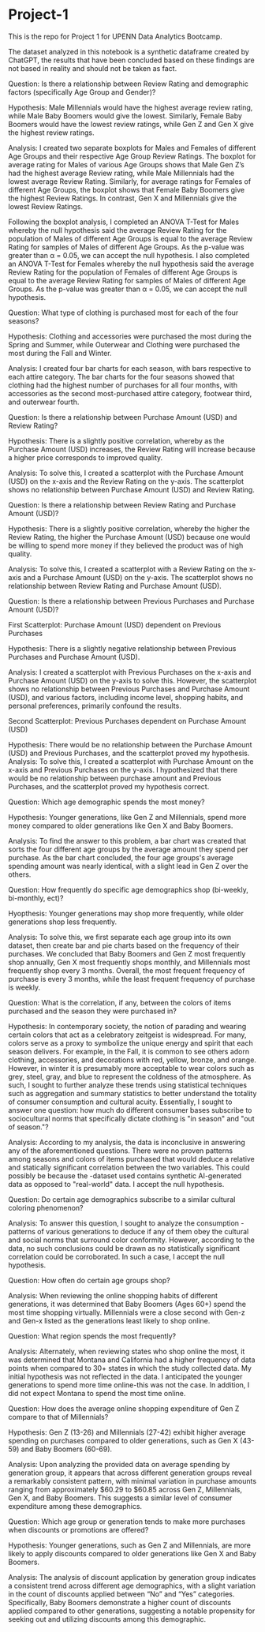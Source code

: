 # Project-1
This is the repo for Project 1 for UPENN Data Analytics Bootcamp.

The dataset analyzed in this notebook is a synthetic dataframe created by ChatGPT, the results that have been concluded based on these findings are not based in reality and should not be taken as fact.

Question: Is there a relationship between Review Rating and demographic factors (specifically Age Group and Gender)?

Hypothesis:  Male Millennials would have the highest average review rating, while Male Baby Boomers would give the lowest. Similarly, Female Baby Boomers would have the lowest review ratings, while Gen Z and Gen X give the highest review ratings.

Analysis: I created two separate boxplots for Males and Females of different Age Groups and their respective Age Group Review Ratings. The boxplot for average rating for Males of various Age Groups shows that Male Gen Z’s had the highest average Review rating, while Male Millennials had the lowest average Review Rating. Similarly, for average ratings for Females of different Age Groups, the boxplot shows that Female Baby Boomers give the highest Review Ratings. In contrast, Gen X and Millennials give the lowest Review Ratings.

Following the boxplot analysis, I completed an ANOVA T-Test for Males whereby the null hypothesis said the average Review Rating for the population of Males of different Age Groups is equal to the average Review Rating for samples of Males of different Age Groups. As the p-value was greater than α = 0.05, we can accept the null hypothesis. I also completed an ANOVA T-Test for Females whereby the null hypothesis said the average Review Rating for the population of Females of different Age Groups is equal to the average Review Rating for samples of Males of different Age Groups. As the p-value was greater than α = 0.05, we can accept the null hypothesis.

Question: What type of clothing is purchased most for each of the four seasons?

Hypothesis: Clothing and accessories were purchased the most during the Spring and Summer, while Outerwear and Clothing were purchased the most during the Fall and Winter.

Analysis: I created four bar charts for each season, with bars respective to each attire category. The bar charts for the four seasons showed that clothing had the highest number of purchases for all four months, with accessories as the second most-purchased attire category, footwear third, and outerwear fourth.

Question: Is there a relationship between Purchase Amount (USD) and Review Rating?

Hypothesis: There is a slightly positive correlation, whereby as the Purchase Amount (USD) increases, the Review Rating will increase because a higher price corresponds to improved quality.

Analysis: To solve this, I created a scatterplot with the Purchase Amount (USD) on the x-axis and the Review Rating on the y-axis. The scatterplot shows no relationship between Purchase Amount (USD) and Review Rating.

Question: Is there a relationship between Review Rating and Purchase Amount (USD)?

Hypothesis: There is a slightly positive correlation, whereby the higher the Review Rating, the higher the Purchase Amount (USD) because one would be willing to spend more money if they believed the product was of high quality.

Analysis: To solve this, I created a scatterplot with a Review Rating on the x-axis and a Purchase Amount (USD) on the y-axis. The scatterplot shows no relationship between Review Rating and Purchase Amount (USD).

Question: Is there a relationship between Previous Purchases and Purchase Amount (USD)?

First Scatterplot: Purchase Amount (USD) dependent on Previous Purchases

Hypothesis: There is a slightly negative relationship between Previous Purchases and Purchase Amount (USD).

Analysis: I created a scatterplot with Previous Purchases on the x-axis and Purchase Amount (USD) on the y-axis to solve this. However, the scatterplot shows no relationship between Previous Purchases and Purchase Amount (USD), and various factors, including income level, shopping habits, and personal preferences, primarily confound the results.

Second Scatterplot: Previous Purchases dependent on Purchase Amount (USD)

Hypothesis: There would be no relationship between the Purchase Amount (USD) and Previous Purchases, and the scatterplot proved my hypothesis.
Analysis: To solve this, I created a scatterplot with Purchase Amount on the x-axis and Previous Purchases on the y-axis. I hypothesized that there would be no relationship between purchase amount and Previous Purchases, and the scatterplot proved my hypothesis correct.

Question: Which age demographic spends the most money? 

Hypothesis: Younger generations, like Gen Z and Millennials, spend more money compared to older generations like Gen X and Baby Boomers.

Analysis: To find the answer to this problem, a bar chart was created that sorts the four different age groups by the average amount they spend per purchase. As the bar chart concluded, the four age groups's average spending amount was nearly identical, with a slight lead in Gen Z over the others.

Question: How frequently do specific age demographics shop (bi-weekly, bi-monthly, ect)? 

Hyopthesis: Younger generations may shop more frequently, while older generations shop less frequently.

Analysis: To solve this, we first separate each age group into its own dataset, then create bar and pie charts based on the frequency of their purchases. We concluded that Baby Boomers and Gen Z most frequently shop annually, Gen X most frequently shops monthly, and Millennials most frequently shop every 3 months. Overall, the most frequent frequency of purchase is every 3 months, while the least frequent frequency of purchase is weekly.

Question: What is the correlation, if any, between the colors of items purchased and the season they were purchased in?

Hypothesis: In contemporary society, the notion of parading and wearing certain colors that act as a celebratory zeitgeist is widespread. For many, colors serve as a proxy to symbolize the unique energy and spirit that each season delivers. For example, in the Fall, it is common to see others adorn clothing, accessories, and decorations with red, yellow, bronze, and orange. However, in winter it is presumably more acceptable to wear colors such as grey, steel, gray, and blue to represent the coldness of the atmosphere. As such, I sought to further analyze these trends using statistical techniques such as aggregation and summary statistics to better understand the totality of consumer consumption and cultural acuity. Essentially, I sought to answer one question: how much do different consumer bases subscribe to sociocultural norms that specifically dictate clothing is "in season" and "out of season."? 

Analysis: According to my analysis, the data is inconclusive in answering any of the aforementioned questions. There were no proven patterns among seasons and colors of items purchased that would deduce a relative and statically significant correlation between the two variables. This could possibly be because the -dataset used contains synthetic AI-generated data as opposed to "real-world" data. I accept the null hypothesis.

Question: Do certain age demographics subscribe to a similar cultural coloring phenomenon?

Analysis: To answer this question, I sought to analyze the consumption -patterns of various generations to deduce if any of them obey the cultural and social norms that surround color conformity. However, according to the data, no such conclusions could be drawn as no statistically significant correlation could be corroborated. In such a case, I accept the null hypothesis.

Question: How often do certain age groups shop?

Analysis: When reviewing the online shopping habits of different generations, it was determined that Baby Boomers (Ages 60+) spend the most time shopping virtually. Millennials were a close second with Gen-z and Gen-x listed as the generations least likely to shop online.

Question: What region spends the most frequently?

Analysis: Alternately, when reviewing states who shop online the most, it was determined that Montana and California had a higher frequency of data points when compared to 30+ states in which the study collected data. My initial hypothesis was not reflected in the data. I anticipated the younger generations to spend more time online-this was not the case. In addition, I did not expect Montana to spend the most time online.

Question: How does the average online shopping expenditure of Gen Z compare to that of Millennials?

Hypothesis: Gen Z (13-26) and Millennials (27-42) exhibit higher average spending on purchases compared to older generations, such as Gen X (43-59) and Baby Boomers (60-69).

Analysis: Upon analyzing the provided data on average spending by generation group, it appears that across different generation groups reveal a remarkably consistent pattern, with minimal variation in purchase amounts ranging from approximately $60.29 to $60.85 across Gen Z, Millennials, Gen X, and Baby Boomers. This suggests a similar level of consumer expenditure among these demographics.

Question: Which age group or generation tends to make more purchases when discounts or promotions are offered?

Hypothesis: Younger generations, such as Gen Z and Millennials, are more likely to apply discounts compared to older generations like Gen X and Baby Boomers.

Analysis: The analysis of discount application by generation group indicates a consistent trend across different age demographics, with a slight variation in the count of discounts applied between “No” and “Yes” categories. Specifically, Baby Boomers demonstrate a higher count of discounts applied compared to other generations, suggesting a notable propensity for seeking out and utilizing discounts among this demographic.
